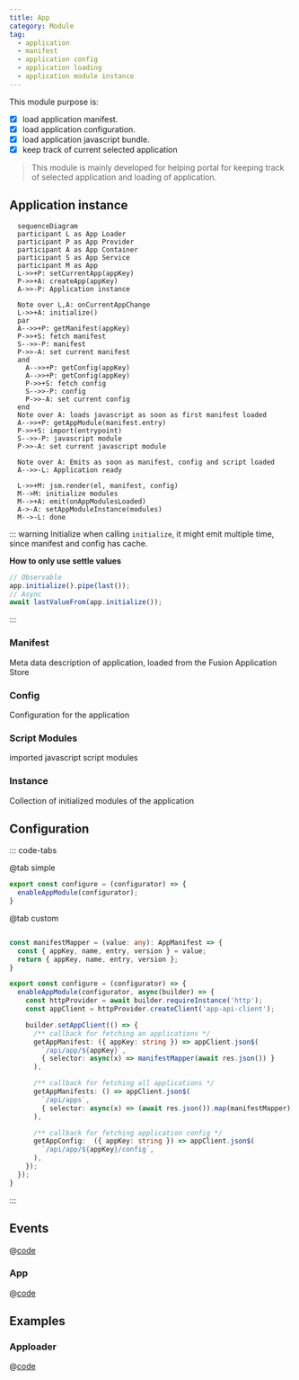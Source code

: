 ```yaml
---
title: App
category: Module
tag: 
  - application
  - manifest
  - application config
  - application loading
  - application module instance
---
```


<ModuleBadge module="module-app" />

This module purpose is:
- [x] load application manifest.
- [x] load application configuration.
- [x] load application javascript bundle.
- [x] keep track of current selected application

> This module is mainly developed for helping portal for keeping track of selected application and loading of application.

## Application instance

```mermaid
  sequenceDiagram
  participant L as App Loader
  participant P as App Provider
  participant A as App Container
  participant S as App Service
  participant M as App
  L->>+P: setCurrentApp(appKey)
  P->>+A: createApp(appKey)
  A->>-P: Application instance

  Note over L,A: onCurrentAppChange
  L->>+A: initialize()
  par
  A-->>+P: getManifest(appKey)
  P->>+S: fetch manifest
  S-->>-P: manifest
  P->>-A: set current manifest
  and
    A-->>+P: getConfig(appKey)
    A-->>+P: getConfig(appKey)
    P->>+S: fetch config
    S-->>-P: config
    P->>-A: set current config
  end
  Note over A: loads javascript as soon as first manifest loaded
  A-->>+P: getAppModule(manifest.entry)
  P->>+S: import(entrypoint)
  S-->>-P: javascript module
  P->>-A: set current javascript module

  Note over A: Emits as soon as manifest, config and script loaded
  A-->>-L: Application ready

  L->>+M: jsm.render(el, manifest, config)
  M-->M: initialize modules
  M-->+A: emit(onAppModulesLoaded)
  A->-A: setAppModuleInstance(modules)
  M-->-L: done
```

::: warning Initialize
when calling `initialize`, it might emit multiple time, since manifest and config has cache.

__How to only use settle values__
```ts
// Observable
app.initialize().pipe(last());
// Async
await lastValueFrom(app.initialize());
```
:::

### Manifest

Meta data description of application, loaded from the Fusion Application Store

### Config
Configuration for the application 


### Script Modules

imported javascript script modules

### Instance

Collection of initialized modules of the application

## Configuration

::: code-tabs

@tab simple

```ts
export const configure = (configurator) => {
  enableAppModule(configurator);
}
```

@tab custom

```ts

const manifestMapper = (value: any): AppManifest => {
  const { appKey, name, entry, version } = value;
  return { appKey, name, entry, version };
} 

export const configure = (configurator) => {
  enableAppModule(configurator, async(builder) => {
    const httpProvider = await builder.requireInstance('http');
    const appClient = httpProvider.createClient('app-api-client');

    builder.setAppClient(() => {
      /** callback for fetching an applications */
      getAppManifest: ({ appKey: string }) => appClient.json$(
        `/api/app/${appKey}`, 
        { selector: async(x) => manifestMapper(await res.json()) }
      ),

      /** callback for fetching all applications */
      getAppManifests: () => appClient.json$(
        `/api/apps`, 
        { selector: async(x) => (await res.json()).map(manifestMapper) }
      ),

      /** callback for fetching application config */
      getAppConfig:  ({ appKey: string }) => appClient.json$(
        `/api/app/${appKey}/config`,
      ),
    });
  });
}
```
:::

## Events

@[code](@packages/module-app/src/events.ts)

### App

@[code](@packages/module-app/src/app/events.ts)

## Examples

### Apploader

@[code](@packages/cli/src/dev-portal/AppLoader.tsx)

